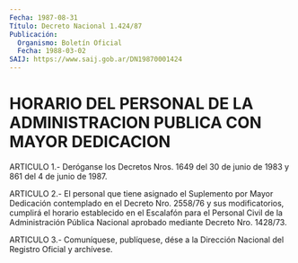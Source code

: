 ```yaml
---
Fecha: 1987-08-31
Título: Decreto Nacional 1.424/87
Publicación:
  Organismo: Boletín Oficial
  Fecha: 1988-03-02
SAIJ: https://www.saij.gob.ar/DN19870001424
---
```

# HORARIO DEL PERSONAL DE LA ADMINISTRACION PUBLICA CON MAYOR DEDICACION

<a id="1"></a>
ARTICULO  1.-  Deróganse los Decretos Nros. 1649 del 30 de junio de 1983 y 861 del 4 de junio de 1987.

<a id="2"></a>
ARTICULO  2.-  El  personal  que  tiene  asignado el Suplemento por Mayor  Dedicación  contemplado en el Decreto  Nro.  2558/76  y  sus modificatorios, cumplirá  el  horario  establecido  en el Escalafón para  el  Personal  Civil  de  la  Administración  Pública Nacional aprobado mediante Decreto Nro. 1428/73.

<a id="3"></a>
ARTICULO  3.- Comuníquese, publíquese, dése a la Dirección Nacional del Registro Oficial y archívese.